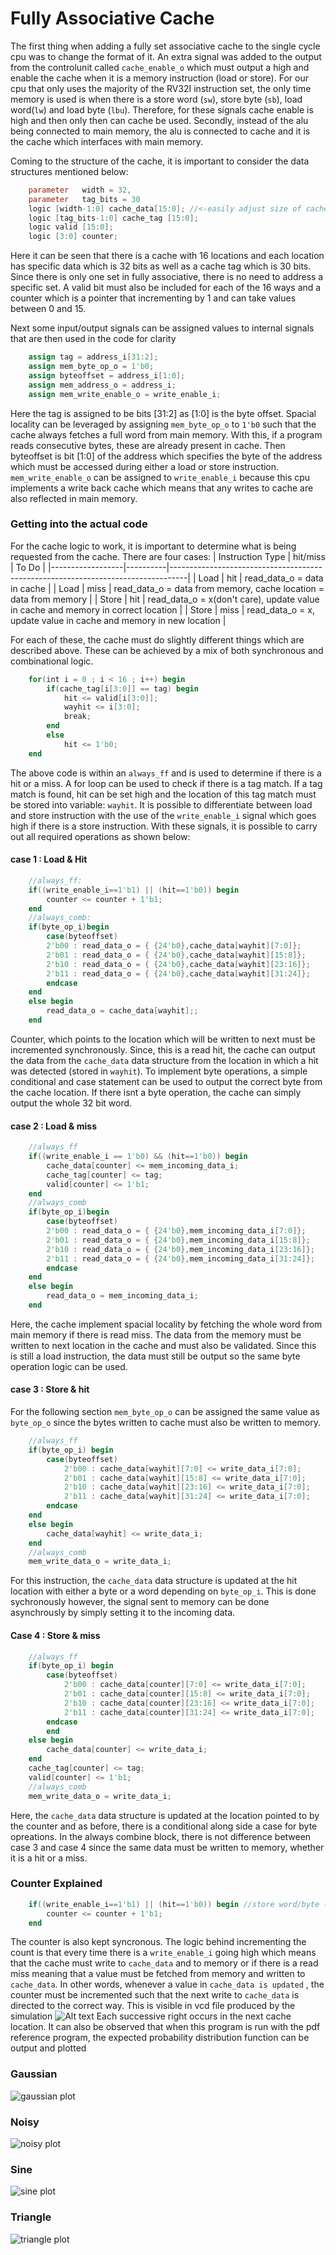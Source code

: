 # Fully Associative Cache
The first thing when adding a fully set associative cache to the single cycle cpu was to change the format of it. 
An extra signal was added to the output from the controlunit called `cache_enable_o` which must output a high and enable the cache when it is a memory instruction (load or store). For our cpu that only uses the majority of the RV32I instruction set, the only time memory is used is when there is a store word (`sw`), store byte (`sb`), load word(`lw`) and load byte (`lbu`). Therefore, for these signals cache enable is high and then only then can cache be used. Secondly, instead of the alu being connected to main memory, the alu is connected to cache and it is the cache which interfaces with main memory. 

Coming to the structure of the cache, it is important to consider the data structures mentioned below:
```verilog
    parameter   width = 32,
    parameter   tag_bits = 30
    logic [width-1:0] cache_data[15:0]; //<-easily adjust size of cache here...
    logic [tag_bits-1:0] cache_tag [15:0];
    logic valid [15:0];
    logic [3:0] counter;
``````

Here it can be seen that there is a cache with 16 locations and each location has specific data which is 32 bits as well as a cache tag  which is 30 bits. Since there is only one set in fully associative, there is no need to address a specific set. A valid bit must also be included for each of the 16 ways and a counter which is a pointer that incrementing by 1 and can take values between 0 and 15. 

Next some input/output signals can be assigned values to internal signals that are then used in the code for clarity
```verilog
    assign tag = address_i[31:2];
    assign mem_byte_op_o = 1'b0;
    assign byteoffset = address_i[1:0];
    assign mem_address_o = address_i;
    assign mem_write_enable_o = write_enable_i;
```
Here the tag is assigned to be bits [31:2] as [1:0] is the byte offset. Spacial locality can be leveraged by assigning `mem_byte_op_o` to `1'b0` such that the cache always fetches a full word from main memory. With this, if a program reads consecutive bytes, these are already present in cache. Then byteoffset is bit [1:0] of the address which specifies the byte of the address which must be accessed during either a load or store instruction. `mem_write_enable_o` can be assigned to `write_enable_i` because this cpu implements a write back cache which means that any writes to cache are also reflected in main memory.

### Getting into the actual code

For the cache logic to work, it is important to determine what is being requested from the cache. There are four cases: 
| Instruction Type | hit/miss | To Do                                                                            |
|------------------|----------|----------------------------------------------------------------------------------|
| Load             | hit      | read_data_o = data in cache                                                      |
| Load             | miss     | read_data_o = data from memory, cache location = data from memory                 |
| Store            | hit      | read_data_o = x(don't care), update value in cache and memory in correct location |
| Store            | miss     | read_data_o = x, update value in cache and memory in new location                 |

For each of these, the cache must do slightly different things which are described above. These can be achieved by a mix of both synchronous and combinational logic.

```verilog
    for(int i = 0 ; i < 16 ; i++) begin
        if(cache_tag[i[3:0]] == tag) begin
            hit <= valid[i[3:0]];
            wayhit <= i[3:0];
            break;
        end
        else
            hit <= 1'b0;
    end
```
The above code is within an `always_ff` and is used to determine if there is a hit or a miss. A for loop can be used to check if there is a tag match. If a tag match is found, hit can be set high and the location of this tag match must be stored into variable: `wayhit`. It is possible to differentiate between load and store instruction with the use of the `write_enable_i` signal which goes high if there is a store instruction. With these signals, it is possible to carry out all required operations as shown below:

#### case 1 : Load & Hit
```verilog
    //always_ff:
    if((write_enable_i==1'b1) || (hit==1'b0)) begin
        counter <= counter + 1'b1;
    end
    //always_comb:
    if(byte_op_i)begin
        case(byteoffset)
        2'b00 : read_data_o = { {24'b0},cache_data[wayhit][7:0]};
        2'b01 : read_data_o = { {24'b0},cache_data[wayhit][15:8]};
        2'b10 : read_data_o = { {24'b0},cache_data[wayhit][23:16]};
        2'b11 : read_data_o = { {24'b0},cache_data[wayhit][31:24]};
        endcase
    end
    else begin
        read_data_o = cache_data[wayhit];;
    end
```
Counter, which points to the location which will be written to next must be incremented synchronously. Since, this is a read hit, the cache can output the data from the `cache_data` data structure from the location in which a hit was detected (stored in `wayhit`). To implement byte operations, a simple conditional and case statement can be used to output the correct byte from the cache location. If there isnt a byte operation, the cache can simply output the whole 32 bit word.

#### case 2 : Load & miss
```verilog
    //always_ff
    if((write_enable_i == 1'b0) && (hit==1'b0)) begin
        cache_data[counter] <= mem_incoming_data_i;
        cache_tag[counter] <= tag;
        valid[counter] <= 1'b1;
    end
    //always_comb
    if(byte_op_i)begin
        case(byteoffset)
        2'b00 : read_data_o = { {24'b0},mem_incoming_data_i[7:0]};
        2'b01 : read_data_o = { {24'b0},mem_incoming_data_i[15:8]};
        2'b10 : read_data_o = { {24'b0},mem_incoming_data_i[23:16]};
        2'b11 : read_data_o = { {24'b0},mem_incoming_data_i[31:24]};
        endcase
    end
    else begin
        read_data_o = mem_incoming_data_i;
    end
```
Here, the cache implement spacial locality by fetching the whole word from main memory if there is read miss. The data from the memory must be written to next location in the cache and must also be validated. Since this is still a load instruction, the data must still be output so the same byte operation logic can be used.

#### case 3 : Store & hit
For the following section `mem_byte_op_o` can be assigned the same value as `byte_op_o` since the bytes written to cache must also be written to memory. 
```verilog
    //always_ff
    if(byte_op_i) begin
        case(byteoffset)
            2'b00 : cache_data[wayhit][7:0] <= write_data_i[7:0];
            2'b01 : cache_data[wayhit][15:8] <= write_data_i[7:0];
            2'b10 : cache_data[wayhit][23:16] <= write_data_i[7:0];
            2'b11 : cache_data[wayhit][31:24] <= write_data_i[7:0];
        endcase
    end
    else begin
        cache_data[wayhit] <= write_data_i;
    end
    //always_comb
    mem_write_data_o = write_data_i;

```
For this instruction, the `cache_data` data structure is updated at the hit location with either a byte or a word depending on `byte_op_i`. This is done sychronously however, the signal sent to memory can be done asynchrously by simply setting it to the incoming data. 

#### Case 4 : Store & miss
```verilog
    //always_ff
    if(byte_op_i) begin
        case(byteoffset)
            2'b00 : cache_data[counter][7:0] <= write_data_i[7:0];
            2'b01 : cache_data[counter][15:8] <= write_data_i[7:0];
            2'b10 : cache_data[counter][23:16] <= write_data_i[7:0];
            2'b11 : cache_data[counter][31:24] <= write_data_i[7:0];
        endcase
        end
    else begin
        cache_data[counter] <= write_data_i;
    end
    cache_tag[counter] <= tag;
    valid[counter] <= 1'b1;
    //always_comb
    mem_write_data_o = write_data_i;
```
Here, the  `cache_data` data structure is updated at the location pointed to by the counter and as before, there is a conditional along side a case for byte opreations. In the always combine block, there is not difference between case 3 and case 4 since the same data must be written to memory, whether it is a hit or a miss. 

### Counter Explained
```verilog
    if((write_enable_i==1'b1) || (hit==1'b0)) begin //store word/byte -hit or not hit, or load word not hit
        counter <= counter + 1'b1;
    end
```
The counter is also kept syncronous. The logic behind incrementing the count is that every time there is a `write_enable_i` going high which means that the cache must write to `cache_data` and to memory or if there is a read miss meaning that a value must be fetched from memory and written to `cache_data`. In other words, whenever a value in `cache_data is updated` , the counter must be incremented such that the next write to `cache_data` is directed to the correct way. This is visible in vcd file produced by the simulation
![Alt text](../images/cache_waveform.png)
Each successive right occurs in the next cache location.
It can also be observed that when this program is run with the pdf reference program, the expected probability distribution function can be output and plotted
### Gaussian
![gaussian plot](../images/gaussian.png)
### Noisy
![noisy plot](../images/noisy.png)
### Sine
![sine plot](../images/sine.png)
### Triangle
![triangle plot](../images/triangle.png)